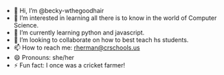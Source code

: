 - 👋 Hi, I’m @becky-wthegoodhair
- 👀 I’m interested in learning all there is to know in the world of Computer Science.
- 🌱 I’m currently learning python and javascript.
- 💞️ I’m looking to collaborate on how to best teach hs students.
- 📫 How to reach me: rherman@crschools.us
- 😄 Pronouns: she/her
- ⚡ Fun fact: I once was a cricket farmer!

<!---
becky-wthegoodhair/becky-wthegoodhair is a ✨ special ✨ repository because its `README.md` (this file) appears on your GitHub profile.
You can click the Preview link to take a look at your changes.
--->
